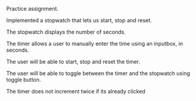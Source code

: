  Practice assignment.
 

 Implemented a stopwatch that lets us start, stop and reset.

 
 The stopwatch displays the number of seconds.

 
 The timer allows a user to manually enter the time using an inputbox, in seconds.

 
 The user will be able to start, stop and reset the timer.

 
 The user will be able to toggle between the timer and the stopwatch using toggle button.
 
 
 The timer does not increment twice if its already clicked

